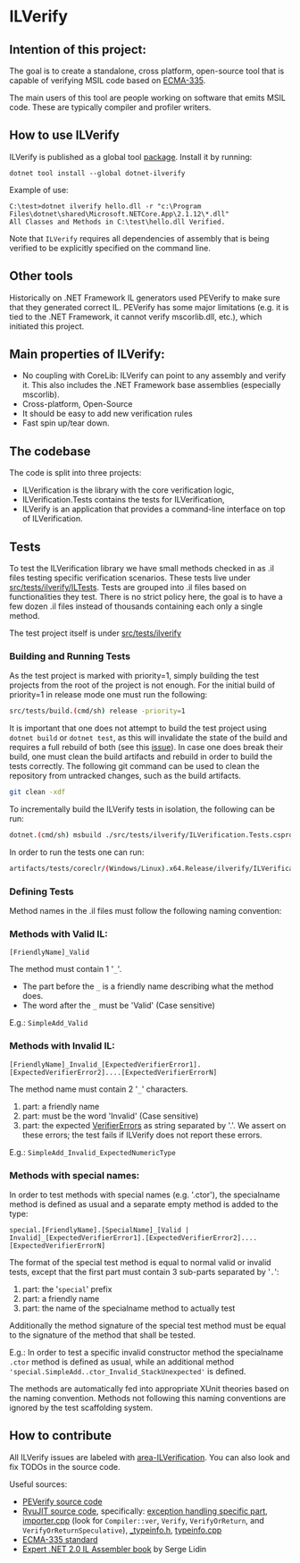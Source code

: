 # ILVerify

## Intention of this project:

The goal is to create a standalone, cross platform, open-source tool that is capable of verifying MSIL code based on [ECMA-335](https://www.ecma-international.org/publications/standards/Ecma-335.htm).

The main users of this tool are people working on software that emits MSIL code. These are typically compiler and profiler writers.

## How to use ILVerify

ILVerify is published as a global tool [package](https://www.nuget.org/packages/dotnet-ilverify/). Install it by running:

```
dotnet tool install --global dotnet-ilverify
```

Example of use:

```
C:\test>dotnet ilverify hello.dll -r "c:\Program Files\dotnet\shared\Microsoft.NETCore.App\2.1.12\*.dll"
All Classes and Methods in C:\test\hello.dll Verified.
```

Note that `ILVerify` requires all dependencies of assembly that is being verified to be explicitly specified on the command line.

## Other tools
Historically on .NET Framework IL generators used PEVerify to make sure that they generated correct IL. PEVerify has some major limitations (e.g. it is tied to the .NET Framework, it cannot verify mscorlib.dll, etc.), which initiated this project.

## Main properties of ILVerify:
- No coupling with CoreLib: ILVerify can point to any assembly and verify it. This also includes the .NET Framework base assemblies (especially mscorlib).
- Cross-platform, Open-Source
- It should be easy to add new verification rules
- Fast spin up/tear down.

## The codebase
The code is split into three projects:
- ILVerification is the library with the core verification logic,
- ILVerification.Tests contains the tests for ILVerification,
- ILVerify is an application that provides a command-line interface on top of ILVerification.

## Tests

To test the ILVerification library we have small methods checked in as .il files testing specific verification scenarios. These tests live under [src/tests/ilverify/ILTests](../../../tests/ilverify/ILTests). Tests are grouped into .il files based on functionalities they test. There is no strict policy here, the goal is to have a few dozen .il files instead of thousands containing each only a single method.

The test project itself is under [src/tests/ilverify](../../../tests/ilverify)

### Building and Running Tests

As the test project is marked with priority=1, simply building the test projects from the root of the project is not enough. For the initial build of priority=1 in release mode one must run the following:

```sh
src/tests/build.(cmd/sh) release -priority=1
```

It is important that one does not attempt to build the test project using `dotnet build` or `dotnet test`, as this will invalidate the state of the build and requires a full rebuild of both (see this [issue](https://github.com/dotnet/runtime/issues/43967)). In case one does break their build, one must clean the build artifacts and rebuild in order to build the tests correctly. The following git command can be used to clean the repository from untracked changes, such as the build artifacts.

```sh
git clean -xdf
```


To incrementally build the ILVerify tests in isolation, the following can be run:

```sh
dotnet.(cmd/sh) msbuild ./src/tests/ilverify/ILVerification.Tests.csproj /p:Configuration=Release
```

In order to run the tests one can run:

```sh
artifacts/tests/coreclr/(Windows/Linux).x64.Release/ilverify/ILVerification.Tests.(cmd/sh) -coreroot=artifacts/tests/coreclr/(Windows/Linux).x64.Release/Tests/Core_Root
```


### Defining Tests

Method names in the .il files must follow the following naming convention:

### Methods with Valid IL:

```
[FriendlyName]_Valid
```
The method must contain 1 '`_`'.
 - The part before the `_` is a friendly name describing what the method does.
 - The word after the `_` must be 'Valid' (Case sensitive)

E.g.: ```SimpleAdd_Valid```

### Methods with Invalid IL:
```
[FriendlyName]_Invalid_[ExpectedVerifierError1].[ExpectedVerifierError2]....[ExpectedVerifierErrorN]
```

The method name must contain 2 '`_`' characters.
 1. part: a friendly name
 2. part: must be the word 'Invalid' (Case sensitive)
 3. part: the expected [VerifierErrors](../ILVerification/src/VerifierError.cs) as string separated by '.'. We assert on these errors; the test fails if ILVerify does not report these errors.

 E.g.: ```SimpleAdd_Invalid_ExpectedNumericType```

### Methods with special names:

In order to test methods with special names (e.g. '.ctor'), the specialname method is defined as usual and a separate empty method is added to the type:
```
special.[FriendlyName].[SpecialName]_[Valid | Invalid]_[ExpectedVerifierError1].[ExpectedVerifierError2]....[ExpectedVerifierErrorN]
```

The format of the special test method is equal to normal valid or invalid tests, except that the first part must contain 3 sub-parts separated by '`.`':
 1. part: the '`special`' prefix
 2. part: a friendly name
 3. part: the name of the specialname method to actually test

Additionally the method signature of the special test method must be equal to the signature of the method that shall be tested.

 E.g.: In order to test a specific invalid constructor method the specialname `.ctor` method is defined as usual, while an additional method ```'special.SimpleAdd..ctor_Invalid_StackUnexpected'``` is defined.


The methods are automatically fed into appropriate XUnit theories based on the naming convention. Methods not following this naming conventions are ignored by the test scaffolding system.

## How to contribute
All ILVerify issues are labeled with [area-ILVerification](https://github.com/search?utf8=%E2%9C%93&q=label%3Aarea-ILVerification&type=). You can also look and fix TODOs in the source code.

Useful sources:
 - [PEVerify source code](https://github.com/lewischeng-ms/sscli/blob/master/clr/src/jit64/newverify.cpp)
 - [RyuJIT source code](https://github.com/dotnet/runtime/tree/master/src/coreclr/jit), specifically: [exception handling specific part](https://github.com/dotnet/runtime/blob/master/src/coreclr/jit/jiteh.cpp), [importer.cpp](https://github.com/dotnet/runtime/blob/master/src/coreclr/jit/importer.cpp) (look for `Compiler::ver`, `Verify`, `VerifyOrReturn`, and `VerifyOrReturnSpeculative`), [_typeinfo.h](https://github.com/dotnet/runtime/blob/master/src/coreclr/jit/_typeinfo.h), [typeinfo.cpp](https://github.com/dotnet/runtime/blob/master/src/coreclr/jit/typeinfo.cpp)
 - [ECMA-335 standard](https://www.ecma-international.org/publications/standards/Ecma-335.htm)
 - [Expert .NET 2.0 IL Assembler book](http://www.apress.com/us/book/9781590596463) by Serge Lidin
